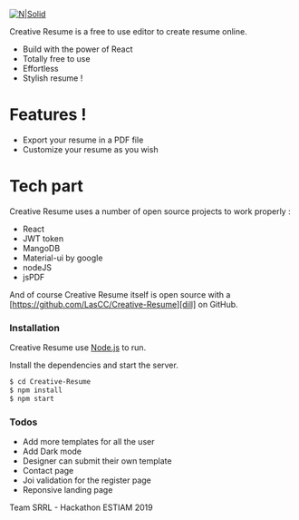 [![N|Solid](https://i.imgur.com/B8NdWEA.png)](http://vps.com)

Creative Resume is a free to use editor to create resume online.

  - Build with the power of React
  - Totally free to use
  - Effortless
  - Stylish resume ! 

# Features ! 

  - Export your resume in a PDF file
  - Customize your resume as you wish

# Tech part

Creative Resume uses a number of open source projects to work properly :

* React
* JWT token
* MangoDB
* Material-ui by google
* nodeJS
* jsPDF

And of course Creative Resume itself is open source with a [https://github.com/LasCC/Creative-Resume][dill]
 on GitHub.

### Installation

Creative Resume use [Node.js](https://nodejs.org/)  to run.

Install the dependencies and start the server.

```sh
$ cd Creative-Resume
$ npm install 
$ npm start
```

### Todos

 - Add more templates for all the user
 - Add Dark mode 
 - Designer can submit their own template
 - Contact page 
 - Joi validation for the register page
 - Reponsive landing page

Team SRRL - Hackathon ESTIAM 2019

